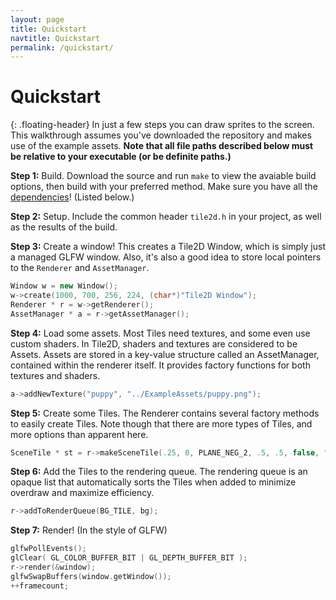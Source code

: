 ```yaml
---
layout: page
title: Quickstart
navtitle: Quickstart
permalink: /quickstart/
---
```


Quickstart
==========
{: .floating-header}
In just a few steps you can draw sprites to the screen. This walkthrough assumes you've downloaded the
repository and makes use of the example assets. **Note that all file paths described below must be
relative to your executable (or be  definite paths.)**

**Step 1:** Build. Download the source and run ```make``` to view the avaiable build options, then
build with your preferred method. Make sure you have all the [dependencies](/dependencies/)! (Listed below.)

**Step 2:** Setup. Include the common header ```tile2d.h``` in your project, as well as the results of
the build. 

**Step 3:** Create a window! This creates a Tile2D Window, which is simply just a managed GLFW window.
Also, it's also a good idea to store local pointers to the ```Renderer``` and ```AssetManager```.
```cpp
Window w = new Window();
w->create(1000, 700, 256, 224, (char*)"Tile2D Window");
Renderer * r = w->getRenderer();
AssetManager * a = r->getAssetManager();
```
**Step 4:** Load some assets. Most Tiles need textures, and some even use custom shaders. In Tile2D,
shaders and textures are considered to be Assets. Assets are stored in a key-value structure called
an AssetManager, contained within the renderer itself. It provides factory functions for both textures
and shaders.
```cpp
a->addNewTexture("puppy", "../ExampleAssets/puppy.png");
```
**Step 5:** Create some Tiles. The Renderer contains several factory methods to easily create Tiles.
Note though that there are more types of Tiles, and more options than apparent here.
```cpp
SceneTile * st = r->makeSceneTile(.25, 0, PLANE_NEG_2, .5, .5, false, "puppy");
```
**Step 6:** Add the Tiles to the rendering queue. The rendering queue is an opaque list that
automatically sorts the Tiles when added to minimize overdraw and maximize efficiency.
```cpp
r->addToRenderQueue(BG_TILE, bg);
```
**Step 7:** Render! (In the style of GLFW)
```cpp
glfwPollEvents();
glClear( GL_COLOR_BUFFER_BIT | GL_DEPTH_BUFFER_BIT );
r->render(&window);
glfwSwapBuffers(window.getWindow());
++framecount;
```